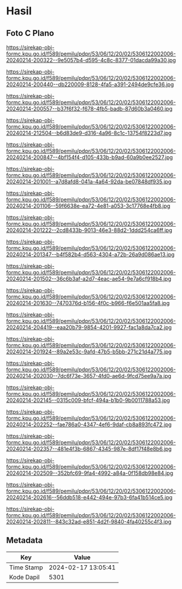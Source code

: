 # Hasil

## Foto C Plano

https://sirekap-obj-formc.kpu.go.id/f589/pemilu/pdpr/53/06/12/20/02/5306122002006-20240214-200322--9e5057b4-d595-4c8c-8377-01dacda99a30.jpg

https://sirekap-obj-formc.kpu.go.id/f589/pemilu/pdpr/53/06/12/20/02/5306122002006-20240214-200440--db220009-8128-4fa5-a391-2494de9cfe36.jpg

https://sirekap-obj-formc.kpu.go.id/f589/pemilu/pdpr/53/06/12/20/02/5306122002006-20240214-200557--b37f6f32-f678-4fb5-badb-87d60b3a0460.jpg

https://sirekap-obj-formc.kpu.go.id/f589/pemilu/pdpr/53/06/12/20/02/5306122002006-20240214-212504--b6d83de9-d316-4a96-8c1c-13754f8223d7.jpg

https://sirekap-obj-formc.kpu.go.id/f589/pemilu/pdpr/53/06/12/20/02/5306122002006-20240214-200847--4bf154f4-d105-433b-b9ad-60a9b0ee2527.jpg

https://sirekap-obj-formc.kpu.go.id/f589/pemilu/pdpr/53/06/12/20/02/5306122002006-20240214-201001--a7d8afd8-041a-4a64-92da-be07848df935.jpg

https://sirekap-obj-formc.kpu.go.id/f589/pemilu/pdpr/53/06/12/20/02/5306122002006-20240214-201106--59f6638e-ea72-4e81-a053-3c17768e4fb8.jpg

https://sirekap-obj-formc.kpu.go.id/f589/pemilu/pdpr/53/06/12/20/02/5306122002006-20240214-201222--2cd8433b-9013-46e3-88d2-1ddd254ca6ff.jpg

https://sirekap-obj-formc.kpu.go.id/f589/pemilu/pdpr/53/06/12/20/02/5306122002006-20240214-201347--b4f582b4-d563-4304-a72b-26a9d086ae13.jpg

https://sirekap-obj-formc.kpu.go.id/f589/pemilu/pdpr/53/06/12/20/02/5306122002006-20240214-201502--36c6b3af-a2d7-4eac-ae54-9e7a6cf918b4.jpg

https://sirekap-obj-formc.kpu.go.id/f589/pemilu/pdpr/53/06/12/20/02/5306122002006-20240214-201630--7470376d-b156-4f0c-b966-f6e501aa5fa8.jpg

https://sirekap-obj-formc.kpu.go.id/f589/pemilu/pdpr/53/06/12/20/02/5306122002006-20240214-204419--eaa20b79-9854-4201-9927-fac1a8da7ca2.jpg

https://sirekap-obj-formc.kpu.go.id/f589/pemilu/pdpr/53/06/12/20/02/5306122002006-20240214-201924--89a2e53c-9afd-47b5-b5bb-271c21d4a775.jpg

https://sirekap-obj-formc.kpu.go.id/f589/pemilu/pdpr/53/06/12/20/02/5306122002006-20240214-202030--7dc6f73e-3657-4fd0-ae6d-9fcd75ee9a7a.jpg

https://sirekap-obj-formc.kpu.go.id/f589/pemilu/pdpr/53/06/12/20/02/5306122002006-20240214-202145--0315c009-bfcf-494a-b1b0-9b0011788a53.jpg

https://sirekap-obj-formc.kpu.go.id/f589/pemilu/pdpr/53/06/12/20/02/5306122002006-20240214-202252--fae786a0-4347-4ef6-9daf-cb8a893fc472.jpg

https://sirekap-obj-formc.kpu.go.id/f589/pemilu/pdpr/53/06/12/20/02/5306122002006-20240214-202357--481e4f3b-6867-4345-987e-8df17f48e8b6.jpg

https://sirekap-obj-formc.kpu.go.id/f589/pemilu/pdpr/53/06/12/20/02/5306122002006-20240214-202509--352bfc69-9fa4-4992-a84a-0f158db98e84.jpg

https://sirekap-obj-formc.kpu.go.id/f589/pemilu/pdpr/53/06/12/20/02/5306122002006-20240214-202616--56ddb518-e442-494e-97b3-6fa41b514ce5.jpg

https://sirekap-obj-formc.kpu.go.id/f589/pemilu/pdpr/53/06/12/20/02/5306122002006-20240214-202811--843c32ad-e851-4d2f-9840-4fa40255c4f3.jpg


## Metadata

| Key        | Value               |
| ---------- | ------------------- |
| Time Stamp | 2024-02-17 13:05:41 |
| Kode Dapil | 5301                |



